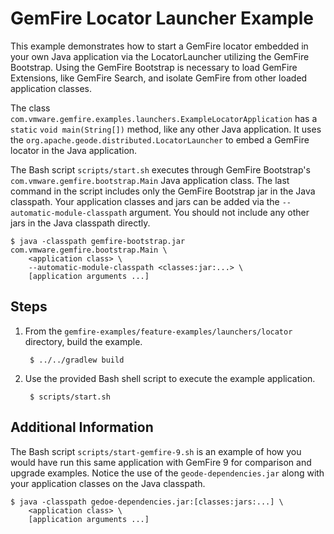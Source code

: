 <!--
  ~ Copyright (c) VMware, Inc. 2023. All rights reserved.
  ~ SPDX-License-Identifier: Apache-2.0
  -->

# GemFire Locator Launcher Example

This example demonstrates how to start a GemFire locator embedded in your own Java application
via the LocatorLauncher utilizing the GemFire Bootstrap. Using the GemFire Bootstrap is necessary to
load GemFire Extensions, like GemFire Search, and isolate GemFire from other loaded application
classes.

The class `com.vmware.gemfire.examples.launchers.ExampleLocatorApplication` has a `static` 
`void main(String[])` method, like any other Java application. It uses the 
`org.apache.geode.distributed.LocatorLauncher` to embed a GemFire locator in the Java application.

The Bash script `scripts/start.sh` executes through GemFire Bootstrap's 
`com.vmware.gemfire.bootstrap.Main` Java application class. The last command in the script includes
only the GemFire Bootstrap jar in the Java classpath. Your application classes and jars can be added
via the `--automatic-module-classpath` argument. You should not include any other jars in the Java 
classpath directly.

```shell
$ java -classpath gemfire-bootstrap.jar com.vmware.gemfire.bootstrap.Main \
    <application class> \
    --automatic-module-classpath <classes:jar:...> \
    [application arguments ...]
```

## Steps

1. From the `gemfire-examples/feature-examples/launchers/locator` directory, build the example.

        $ ../../gradlew build

2. Use the provided Bash shell script to execute the example application.

        $ scripts/start.sh

## Additional Information

The Bash script `scripts/start-gemfire-9.sh` is an example of how you would have run this same
application with GemFire 9 for comparison and upgrade examples. Notice the use of the
`geode-dependencies.jar` along with your application classes on the Java classpath.

```shell
$ java -classpath gedoe-dependencies.jar:[classes:jars:...] \ 
    <application class> \
    [application arguments ...]
```

